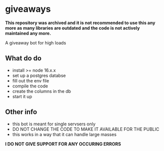 # giveaways

**This repository was archived and it is not recommended to use this any more as many libraries are outdated and the code is not actively maintained any more.**

A giveaway bot for high loads

## What do do

- install >= node 16.x.x
- set up a postgres databse
- fill out the env file
- compile the code
- create the columns in the db
- start it up

## Other info

- this bot is meant for single servsers only
- DO NOT CHANGE THE CODE TO MAKE IT AVAILABLE FOR THE PUBLIC
- this works in a way that it can handle large masses

**I DO NOT GIVE SUPPORT FOR ANY OCCURING ERRORS**
